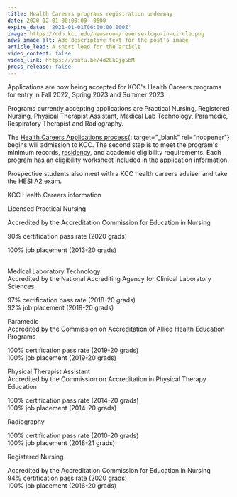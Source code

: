 ```yaml
---
title: Health Careers programs registration underway
date: 2020-12-01 00:00:00 -0600
expire_date: '2021-01-01T06:00:00.000Z'
image: https://cdn.kcc.edu/newsroom/reverse-logo-in-circle.png
news_image_alt: Add descriptive text for the post's image
article_lead: A short lead for the article
video_content: false
video_link: https://youtu.be/4d2LkGjg5bM
press_release: false
---
```

Applications are now being accepted for KCC's Health Careers programs for entry in Fall 2022, Spring 2023 and Summer 2023.

Programs currently accepting applications are Practical Nursing, Registered Nursing, Physical Therapist Assistant, Medical Lab Technology, Paramedic, Respiratory Therapist and Radiography.

The [Health Careers Applications process](https://kcc.smartcatalogiq.com/current/Academic-Catalog/Programs-of-Study-by-Area/Health-Careers/Health-Careers-Requirements/Application-Process){: target="_blank" rel="noopener"} begins will admission to KCC. The second step is to meet the program's minimum records,&nbsp;[residency](http://www.kcc.edu/admissions/Pages/residency.aspx), and academic eligibility requirements. Each program has an eligibility worksheet included in the application information.

Prospective students also meet with a KCC health careers adviser and take the HESI A2 exam.

KCC Health Careers information

Licensed Practical Nursing

Accredited by the Accreditation Commission for Education in Nursing

90% certification pass rate (2020 grads)&nbsp;

100% job placement (2013-20 grads)

&nbsp;<br>Medical Laboratory Technology<br>Accredited by the National Accrediting Agency for Clinical Laboratory Sciences.

97% certification pass rate (2018-20 grads)<br>92% job placement (2018-20 grads)

Paramedic<br>Accredited by the Commission on Accreditation of Allied Health Education Programs

100% certification pass rate (2019-20 grads)<br>100% job placement (2019-20 grads)

Physical Therapist Assistant<br>Accredited by the Commission on Accreditation in Physical Therapy Education

100% certification pass rate (2014-20 grads)<br>100% job placement (2014-20 grads)

Radiography

100% certification pass rate (2010-20 grads)<br>100% job placement (2018-21 grads)

Registered Nursing

Accredited by the Accreditation Commission for Education in Nursing<br>94% certification pass rate (2020 grads)<br>100% job placement (2016-20 grads)

&nbsp;

&nbsp;
